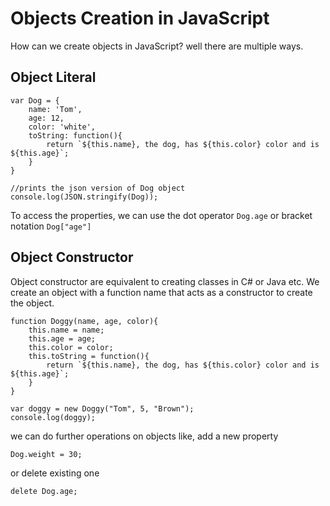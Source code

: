 # Objects Creation in JavaScript

How can we create objects in JavaScript? well there are multiple ways. 

## Object Literal
```
var Dog = {
    name: 'Tom',
    age: 12,
    color: 'white',
    toString: function(){
        return `${this.name}, the dog, has ${this.color} color and is ${this.age}`;
    }
}

//prints the json version of Dog object
console.log(JSON.stringify(Dog));
```
To access the properties, we can use the dot operator `Dog.age` or bracket notation `Dog["age"]`


## Object Constructor
Object constructor are equivalent to creating classes in C# or Java etc. We create an object with a function name that acts as a constructor to create the object. 

```
function Doggy(name, age, color){
    this.name = name;
    this.age = age;
    this.color = color;
    this.toString = function(){
        return `${this.name}, the dog, has ${this.color} color and is ${this.age}`;
    }
}

var doggy = new Doggy("Tom", 5, "Brown");
console.log(doggy);
```

we can do further operations on objects like, add a new property
```
Dog.weight = 30;
```
or delete existing one
```
delete Dog.age;
```
